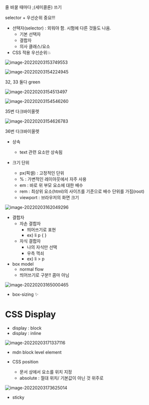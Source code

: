 줄 바꿀 때마다 ;(세미콜론) 쓰기

selector + 우선순위 중요!!!

* 선택자(selector) : 외워야 함. 시험에 다른 것들도 나옴.
  * 기본 선택자
  * 결합자
  * 의사 클래스/요소
* CSS 적용 우선순위💥

![image-20220203153749553](css.assets/image-20220203153749553.png)



![image-20220203154224945](css.assets/image-20220203154224945.png)

32, 33 둘다 green



![image-20220203154513497](css.assets/image-20220203154513497.png)

![image-20220203154546260](css.assets/image-20220203154546260.png)

35번 다크바이올렛



![image-20220203154626783](css.assets/image-20220203154626783.png)

36번 다크바이올렛



* 상속

  * text 관련 요소만 상속됨

  

* 크기 단위

  * px(픽셀) : 고정적인 단위
  * % : 가변적인 레이아웃에서 자주 사용
  * em : 바로 위 부모 요소에 대한 배수
  * rem : 최상위 요소(html)의 사이즈를 기준으로 배수 단위를 가짐(root)
  * viewport : 브라우저의 화면 크기

![image-20220203162049296](css.assets/image-20220203162049296.png)



* 결합자
  * 자손 결합자
    * 띄어쓰기로 표현
    * ex) li p { }
  * 자식 결합자
    * 나의 자식만 선택
    * 우측 꺽쇠
    * ex) li > p
* box model
  * normal flow
  * 띄어쓰기로 구분!!  콤마 아님



![image-20220203165000465](css.assets/image-20220203165000465.png)



* box-sizing ✨



# CSS Display



* display : block
* display : inline

![image-20220203171337116](css.assets/image-20220203171337116.png)



* mdn block level element



* CSS position
  * 문서 상에서 요소를 위치 지정
  * absolute : 절대 위치/ 기본값이 아닌 것 위주로

![image-20220203173625014](css.assets/image-20220203173625014.png)



* sticky